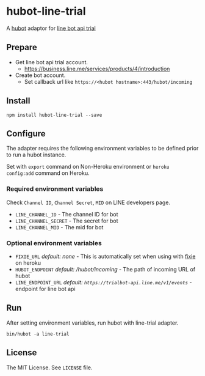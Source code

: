# hubot-line-trial

A [hubot](https://github.com/github/hubot) adaptor for
[line bot api trial](https://developers.line.me/bot-api/overview)

## Prepare

* Get line bot api trial account.
  * https://business.line.me/services/products/4/introduction
* Create bot account.
  * Set callback url like `https://<hubot hostname>:443/hubot/incoming`

## Install

```
npm install hubot-line-trial --save
```

## Configure

The adapter requires the following environment variables
to be defined prior to run a hubot instance.

Set with `export` command on Non-Heroku environment or
`heroku config:add` command on Heroku.

### Required environment variables

Check `Channel ID`, `Channel Secret`, `MID` on LINE developers page.

* `LINE_CHANNEL_ID` - The channel ID for bot
* `LINE_CHANNEL_SECRET` - The secret for bot
* `LINE_CHANNEL_MID` - The mid for bot

### Optional environment variables

* `FIXIE_URL` _default: none_ - This is automatically set when using with
  [fixie](https://elements.heroku.com/addons/fixie) on heroku
* `HUBOT_ENDPOINT` _default: /hubot/incoming_ - The path of
  incoming URL of hubot
* `LINE_ENDPOINT_URL` _default: `https://trialbot-api.line.me/v1/events`_ -
  endpoint for line bot api

## Run

After setting environment variables, run hubot with line-trial adapter.

```
bin/hubot -a line-trial
```

## License

The MIT License. See `LICENSE` file.
